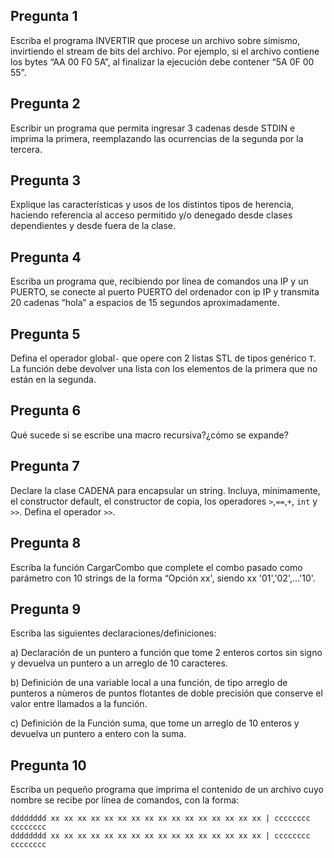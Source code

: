 ## Pregunta 1

Escriba el programa INVERTIR que procese un archivo sobre símismo, invirtiendo el stream de bits del archivo. Por ejemplo, si el archivo contiene los bytes “AA 00 F0 5A”, al finalizar la ejecución debe contener “5A 0F 00 55”.

## Pregunta 2
Escribir un programa que permita ingresar 3 cadenas desde STDIN e imprima la primera, reemplazando las ocurrencias de la segunda por la tercera.

## Pregunta 3
Explique las características y usos de los distintos tipos de herencia, haciendo referencia al acceso permitido y/o denegado desde clases dependientes y desde fuera de la clase.

## Pregunta 4
Escriba un programa que, recibiendo por línea de comandos una IP y un PUERTO, se conecte al puerto PUERTO del ordenador con ip IP y transmita 20 cadenas “hola” a espacios de 15 segundos aproximadamente.

## Pregunta 5
Defina el operador global``-`` que opere con 2 listas STL de tipos genérico ``T``. La función debe devolver una lista con los elementos de la primera que no están en la segunda.

## Pregunta 6
Qué sucede si se escribe una macro recursiva?¿cómo se expande?

## Pregunta 7
Declare la clase CADENA para encapsular un string. Incluya, mínimamente, el constructor default, el constructor de copia, los operadores ``>``,``==``,``+``, ``int`` y ``>>``. Defina el operador ``>>``.

## Pregunta 8
Escriba la función CargarCombo que complete el combo pasado como parámetro con 10 strings de la forma “Opción xx', siendo xx '01','02',...'10'.

## Pregunta 9
Escriba las siguientes declaraciones/definiciones:

a) Declaración de un puntero a función que tome 2 enteros cortos sin signo y devuelva un puntero a un arreglo de 10 caracteres.

b) Definición de una variable local a una función, de tipo arreglo de punteros a nùmeros de puntos flotantes de doble precisión que conserve el valor entre llamados a la función.

c) Definición de la Función suma, que tome un arreglo de 10 enteros y devuelva un puntero a entero con la suma.

## Pregunta 10
Escriba un pequeño programa que imprima el contenido de un archivo cuyo nombre se recibe por línea de comandos, con la forma:

```
dddddddd xx xx xx xx xx xx xx xx xx xx xx xx xx xx xx xx | cccccccc cccccccc
dddddddd xx xx xx xx xx xx xx xx xx xx xx xx xx xx xx xx | cccccccc cccccccc
```


